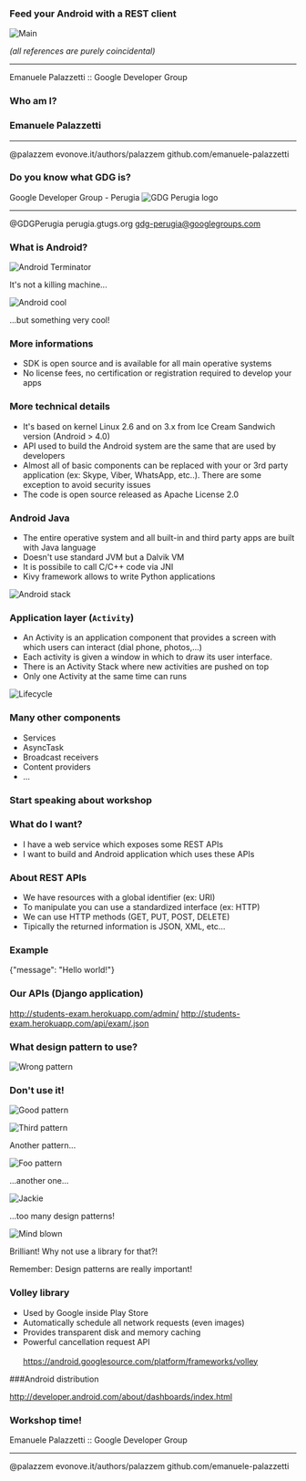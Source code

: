 ### Feed your Android with a REST client
![Main](/img/android-eats-apple.png)

*(all references are purely coincidental)*

---

Emanuele Palazzetti :: Google Developer Group



### Who am I?
### Emanuele Palazzetti

---

<f class="icon-twitter"></f> @palazzem
<f class="icon-globe"></f> evonove.it/authors/palazzem
<f class="icon-github"></f> github.com/emanuele-palazzetti


### Do you know what GDG is?


Google Developer Group - Perugia
![GDG Perugia logo](/img/GDG_Perugia.png)

---

<f class="icon-twitter"></f> @GDGPerugia
<f class="icon-globe"></f> perugia.gtugs.org
<f class="icon-envelope-alt"></f> gdg-perugia@googlegroups.com



### What is Android?
![Android Terminator](/img/android_terminator.png)

It's not a killing machine...


![Android cool](/img/android_cool.jpg)

...but something very cool!


### More informations

* SDK is open source and is available for all main operative systems
* No license fees, no certification or registration required to develop your apps


### More technical details

* It's based on kernel Linux 2.6 and on 3.x from Ice Cream Sandwich version (Android > 4.0)
* API used to build the Android system are the same that are used by developers
* Almost all of basic components can be replaced with your or 3rd party application (ex: Skype, Viber, WhatsApp, etc..). There are some exception to avoid security issues
* The code is open source released as Apache License 2.0


### Android <f class="icon-heart"></f> Java

* The entire operative system and all built-in and third party apps are built with Java language
* Doesn't use standard JVM but a Dalvik VM
* It is possibile to call C/C++ code via JNI
* Kivy framework allows to write Python applications


![Android stack](/img/android_software_stack.png)


### Application layer (`Activity`)

* An Activity is an application component that provides a screen with which users can interact (dial phone, photos,...)
* Each activity is given a window in which to draw its user interface. 
* There is an Activity Stack where new activities are pushed on top
* Only one Activity at the same time can runs


![Lifecycle](/img/activity_lifecycle.png)


### Many other components

* Services
* AsyncTask
* Broadcast receivers
* Content providers
* ...



### Start speaking about workshop


### What do I want?

* I have a web service which exposes some REST APIs
* I want to build and Android application which uses these APIs


### About REST APIs

* We have resources with a global identifier (ex: URI)
* To manipulate you can use a standardized interface (ex: HTTP)
* We can use HTTP methods (GET, PUT, POST, DELETE)
* Tipically the returned information is JSON, XML, etc...


### Example

{"message": "Hello world!"}


### Our APIs (Django application)

http://students-exam.herokuapp.com/admin/
http://students-exam.herokuapp.com/api/exam/.json



### What design pattern to use?


![Wrong pattern](/img/wrong_pattern.png)


### Don't use it!


![Good pattern](/img/good_pattern.png)


![Third pattern](/img/third_pattern.png)

Another pattern...


![Foo pattern](/img/foo_pattern.gif)

...another one...


![Jackie](/img/jackie_chan.png)

...too many design patterns!


![Mind blown](/img/mind_blown.gif)

Brilliant! Why not use a library for that?!


Remember: Design patterns are really important!


### Volley library

* Used by Google inside Play Store
* Automatically schedule all network requests (even images)
* Provides transparent disk and memory caching
* Powerful cancellation request API
<br/><br/>
https://android.googlesource.com/platform/frameworks/volley



###Android distribution

http://developer.android.com/about/dashboards/index.html


### Workshop time!



Emanuele Palazzetti :: Google Developer Group

---

<f class="icon-twitter"></f> @palazzem
<f class="icon-globe"></f> evonove.it/authors/palazzem
<f class="icon-github"></f> github.com/emanuele-palazzetti
